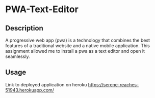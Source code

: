 # PWA-Text-Editor

## Description

A progressive web app (pwa) is a technology that combines the best features of a traditional website and a native mobile application. This assignment allowed me to install a pwa as a text editor and open it seamlessly.

## Usage
Link to deployed application on heroku
https://serene-reaches-51943.herokuapp.com/
